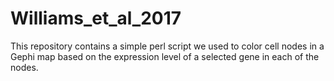 # Williams_et_al_2017

This repository contains a simple perl script we used to color cell nodes in a Gephi map based on the expression level of a selected gene in each of the nodes.
